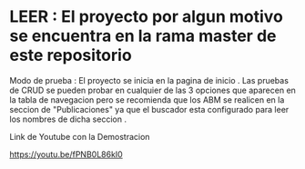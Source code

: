 # LEER : El proyecto por algun motivo se encuentra en la rama master de este repositorio

Modo de prueba : El proyecto se inicia en la pagina de inicio . Las pruebas de CRUD se pueden probar en cualquier de las 3 opciones que aparecen en la tabla de navegacion pero se recomienda que los ABM se realicen en la seccion de "Publicaciones" ya que el buscador esta configurado para leer los nombres de dicha seccion .

Link de Youtube con la Demostracion

https://youtu.be/fPNB0L86kI0
